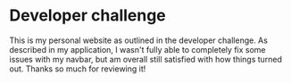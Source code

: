 # Developer challenge

This is my personal website as outlined in the developer challenge. As described in my application, I wasn't fully able to completely fix some issues with my navbar, but am overall still satisfied with how things turned out. Thanks so much for reviewing it!
